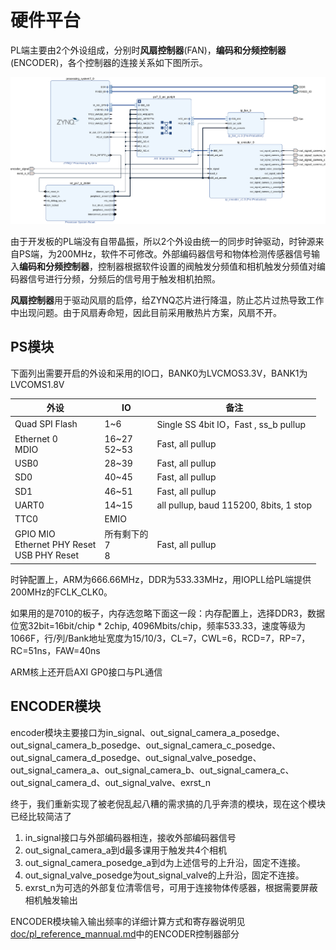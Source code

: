 # 硬件平台

PL端主要由2个外设组成，分别时**风扇控制器**(FAN)，**编码和分频控制器**(ENCODER)，各个控制器的连接关系如下图所示。

![2](hardware_description.assets/system_arch.svg)

由于开发板的PL端没有自带晶振，所以2个外设由统一的同步时钟驱动，时钟源来自PS端，为200MHz，软件不可修改。外部编码器信号和物体检测传感器信号输入**编码和分频控制器**，控制器根据软件设置的阀触发分频值和相机触发分频值对编码器信号进行分频，分频后的信号用于触发相机拍照。

**风扇控制器**用于驱动风扇的启停，给ZYNQ芯片进行降温，防止芯片过热导致工作中出现问题。由于风扇寿命短，因此目前采用散热片方案，风扇不开。

## PS模块

下面列出需要开启的外设和采用的IO口，BANK0为LVCMOS3.3V，BANK1为LVCOMS1.8V

| 外设                                                | IO                     | 备注                                   |
| --------------------------------------------------- | ---------------------- | -------------------------------------- |
| Quad SPI Flash                                      | 1~6                    | Single SS 4bit IO，Fast , ss_b pullup  |
| Ethernet 0<br />MDIO                                | 16~27<br /> 52~53      | Fast, all pullup                       |
| USB0                                                | 28~39                  | Fast, all pullup                       |
| SD0                                                 | 40~45                  | Fast, all pullup                       |
| SD1                                                 | 46~51                  | Fast, all pullup                       |
| UART0                                               | 14~15                  | all pullup, baud 115200, 8bits, 1 stop |
| TTC0                                                | EMIO                   |                                        |
| GPIO MIO<br />Ethernet PHY Reset<br />USB PHY Reset | 所有剩下的<br/>7<br/>8 | Fast, all pullup                       |

时钟配置上，ARM为666.66MHz，DDR为533.33MHz，用IOPLL给PL端提供200MHz的FCLK_CLK0。

如果用的是7010的板子，内存选忽略下面这一段：内存配置上，选择DDR3，数据位宽32bit=16bit/chip \* 2chip, 4096Mbits/chip，频率533.33，速度等级为1066F，行/列/Bank地址宽度为15/10/3，CL=7，CWL=6，RCD=7，RP=7，RC=51ns，FAW=40ns

ARM核上还开启AXI GP0接口与PL通信

## ENCODER模块

encoder模块主要接口为in_signal、out_signal_camera_a_posedge、out_signal_camera_b_posedge、out_signal_camera_c_posedge、out_signal_camera_d_posedge、out_signal_valve_posedge、out_signal_camera_a、out_signal_camera_b、out_signal_camera_c、out_signal_camera_d、out_signal_valve、exrst_n

终于，我们重新实现了被老倪乱起八糟的需求搞的几乎奔溃的模块，现在这个模块已经比较简洁了

1. in_signal接口与外部编码器相连，接收外部编码器信号
2. out_signal_camera_a到d最多课用于触发共4个相机
3. out_signal_camera_posedge_a到d为上述信号的上升沿，固定不连接。
4. out_signal_valve_posedge为out_signal_valve的上升沿，固定不连接。
5. exrst_n为可选的外部复位清零信号，可用于连接物体传感器，根据需要屏蔽相机触发输出


ENCODER模块输入输出频率的详细计算方式和寄存器说明见[doc/pl_reference_mannual.md](pl_reference_mannual.md)中的ENCODER控制器部分

